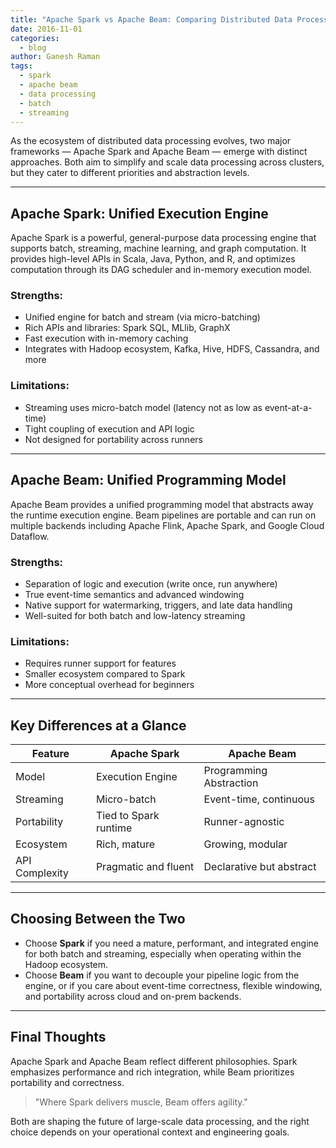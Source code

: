 ```yaml
---
title: "Apache Spark vs Apache Beam: Comparing Distributed Data Processing Models"
date: 2016-11-01
categories:
  - blog
author: Ganesh Raman
tags:
  - spark
  - apache beam
  - data processing
  - batch
  - streaming
---
```


As the ecosystem of distributed data processing evolves, two major frameworks — Apache Spark and Apache Beam — emerge with distinct approaches. Both aim to simplify and scale data processing across clusters, but they cater to different priorities and abstraction levels.

---

## Apache Spark: Unified Execution Engine

Apache Spark is a powerful, general-purpose data processing engine that supports batch, streaming, machine learning, and graph computation. It provides high-level APIs in Scala, Java, Python, and R, and optimizes computation through its DAG scheduler and in-memory execution model.

### Strengths:
- Unified engine for batch and stream (via micro-batching)
- Rich APIs and libraries: Spark SQL, MLlib, GraphX
- Fast execution with in-memory caching
- Integrates with Hadoop ecosystem, Kafka, Hive, HDFS, Cassandra, and more

### Limitations:
- Streaming uses micro-batch model (latency not as low as event-at-a-time)
- Tight coupling of execution and API logic
- Not designed for portability across runners

---

## Apache Beam: Unified Programming Model

Apache Beam provides a unified programming model that abstracts away the runtime execution engine. Beam pipelines are portable and can run on multiple backends including Apache Flink, Apache Spark, and Google Cloud Dataflow.

### Strengths:
- Separation of logic and execution (write once, run anywhere)
- True event-time semantics and advanced windowing
- Native support for watermarking, triggers, and late data handling
- Well-suited for both batch and low-latency streaming

### Limitations:
- Requires runner support for features
- Smaller ecosystem compared to Spark
- More conceptual overhead for beginners

---

## Key Differences at a Glance

| Feature | Apache Spark | Apache Beam |
|--------|---------------|-------------|
| Model | Execution Engine | Programming Abstraction |
| Streaming | Micro-batch | Event-time, continuous |
| Portability | Tied to Spark runtime | Runner-agnostic |
| Ecosystem | Rich, mature | Growing, modular |
| API Complexity | Pragmatic and fluent | Declarative but abstract |

---

## Choosing Between the Two

- Choose **Spark** if you need a mature, performant, and integrated engine for both batch and streaming, especially when operating within the Hadoop ecosystem.
- Choose **Beam** if you want to decouple your pipeline logic from the engine, or if you care about event-time correctness, flexible windowing, and portability across cloud and on-prem backends.

---

## Final Thoughts

Apache Spark and Apache Beam reflect different philosophies. Spark emphasizes performance and rich integration, while Beam prioritizes portability and correctness.

> "Where Spark delivers muscle, Beam offers agility."

Both are shaping the future of large-scale data processing, and the right choice depends on your operational context and engineering goals.
